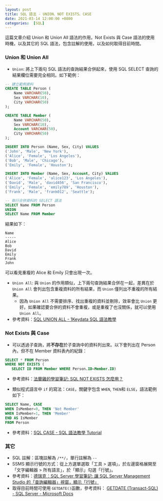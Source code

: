 ```yaml
---
layout: post
title: SQL 語法 - UNION、NOT EXISTS、CASE
date: 2021-03-14 12:00:00 +0800
categories:  [SQL]
--- 
```


這篇文章介紹 Union 和 Union All 語法的作用，Not Exists 與 Case 語法的使用時機，以及其它的 SQL 語法，包含註解的使用，以及如何取得目前時間。

### Union 和 Union All

- `Union`: 將上下兩句 SQL 語法的查詢結果合併起來，使用 SQL SELECT 查詢的結果欄位需要完全相同。如下範例：

``` sql
-- 建立範例資料
CREATE TABLE Person (
    Name VARCHAR(50),
    Sex VARCHAR(10),
    City VARCHAR(50)
);

CREATE TABLE Member (
    Name VARCHAR(50),
    Sex VARCHAR(10),
    Account VARCHAR(50),
    City VARCHAR(50)
);

INSERT INTO Person (Name, Sex, City) VALUES
('John', 'Male', 'New York'),
('Alice', 'Female', 'Los Angeles'),
('Bob', 'Male', 'Chicago'),
('Emily', 'Female', 'Houston');

INSERT INTO Member (Name, Sex, Account, City) VALUES
('Alice', 'Female', 'alice123', 'Los Angeles'),
('David', 'Male', 'david456', 'San Francisco'),
('Emily', 'Female', 'emily789', 'Houston'),
('Frank', 'Male', 'frank012', 'Seattle');

-- 執行合併資料的 SELECT 語法
SELECT Name FROM Person
UNION
SELECT Name FROM Member
```

結果如下：

```
Name
-----
Alice
Bob
David
Emily
Frank
John

```

可以看見重複的 Alice 和 Emily 只會出現一次。

- `Union All`: 與 `Union` 的作用類似，上下兩句查詢結果合併在一起，差異在於 `Union All` 會列出包含重複資料的所有結果，而 `Union` 僅列出不重複的所有結果。
  - 因為 `Union All` 不需要排序、找出重複的資料並刪除，效率會比 `Union` 更好。如果確認要合併的資料不會重複，或是重複了也沒關係，就可以使用 `Union All`。
- 參考資料：[SQL UNION ALL - 1Keydata SQL 語法教學](https://www.1keydata.com/tw/sql/sqlunionall.html)

### Not Exists 與 Case

- 可以透過子查詢，將**不存在**於子查詢中的資料列出來。以下會列出在 Person 內，但不在 Member 資料表內的紀錄：

``` sql
SELECT * FROM Person
WHERE NOT EXISTS (
   SELECT ID FROM Member WHERE Person.ID=Member.ID)
```

- 參考資料：[法蘭雞的學習筆記: SQL NOT EXISTS 怎麼用？](http://frankiestudy.blogspot.com/2012/01/sql-not-exists.html)

- 類似程式語言中 `if` 的寫法：`CASE`，關鍵字包含 `WHEN`, `THEN`和 `ELSE`，語法範例如下：

``` sql
SELECT Name, CASE
WHEN IsMember=0, THEN 'Not Member'
WHEN IsMember=1, THEN 'Member'
END AS IsMember
FROM Person
```

- 參考資料：[SQL CASE - SQL 語法教學 Tutorial](https://www.fooish.com/sql/case.html)

### 其它

- SQL 註解：區塊註解為 `/**/`，單行註解為 `--`
- SSMS 顯示行號的方式：從上方選單選取「工具 > 選項」，於左邊窗格展開至「文字編輯器 > 所有語言」，於「顯示」勾選「行號」。
- 參考資料：[德瑞克：SQL Server 學習筆記: 讓 SQL Server Management Studio 的「查詢編輯器」視窗，顯示「行號」](http://sharedderrick.blogspot.com/2008/11/sql-server-management-studio.html)
- 取得目前時間可使用 `GETDATE()`函數，參考資料： [GETDATE (Transact-SQL) - SQL Server - Microsoft Docs](https://docs.microsoft.com/zh-tw/sql/t-sql/functions/getdate-transact-sql?view=sql-server-ver15)

